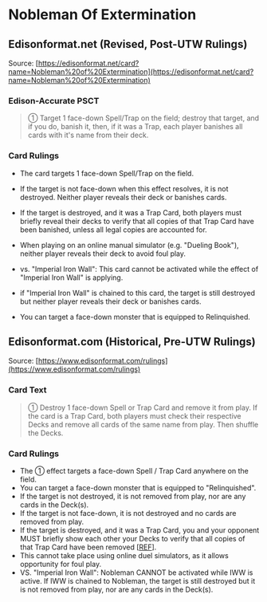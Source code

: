 # Nobleman Of Extermination

## Edisonformat.net (Revised, Post-UTW Rulings)

Source: [https://edisonformat.net/card?name=Nobleman%20of%20Extermination](https://edisonformat.net/card?name=Nobleman%20of%20Extermination)

### Edison-Accurate PSCT

> ① Target 1 face-down Spell/Trap on the field; destroy that target, and if you do, banish it, then, if it was a Trap, each player banishes all cards with it's name from their deck.

### Card Rulings

*   The card targets 1 face-down Spell/Trap on the field.

*   If the target is not face-down when this effect resolves, it is not destroyed. Neither player reveals their deck or banishes cards.

*   If the target is destroyed, and it was a Trap Card, both players must briefly reveal their decks to verify that all copies of that Trap Card have been banished, unless all legal copies are accounted for.
- When playing on an online manual simulator (e.g. "Dueling Book"), neither player reveals their deck to avoid foul play.

*   vs. "Imperial Iron Wall": This card cannot be activated while the effect of "Imperial Iron Wall" is applying.
- if "Imperial Iron Wall" is chained to this card, the target is still destroyed but neither player reveals their deck or banishes cards.

*   You can target a face-down monster that is equipped to Relinquished.


## Edisonformat.com (Historical, Pre-UTW Rulings)

Source: [https://www.edisonformat.com/rulings](https://www.edisonformat.com/rulings)

### Card Text

> ① Destroy 1 face-down Spell or Trap Card and remove it from play. If the card is a Trap Card, both players must check their respective Decks and remove all cards of the same name from play. Then shuffle the Decks.

### Card Rulings

*   The ① effect targets a face-down Spell / Trap Card anywhere on the field.
*   You can target a face-down monster that is equipped to "Relinquished".
*   If the target is not destroyed, it is not removed from play, nor are any cards in the Deck(s).
*   If the target is not face-down, it is not destroyed and no cards are removed from play.
*   If the target is destroyed, and it was a Trap Card, you and your opponent MUST briefly show each other your Decks to verify that all copies of that Trap Card have been removed \[[REF](https://www.pojo.biz/board/showthread.php?t=822229)\].
*   This cannot take place using online duel simulators, as it allows opportunity for foul play.
*   VS. "Imperial Iron Wall": Nobleman CANNOT be activated while IWW is active. If IWW is chained to Nobleman, the target is still destroyed but it is not removed from play, nor are any cards in the Deck(s).


